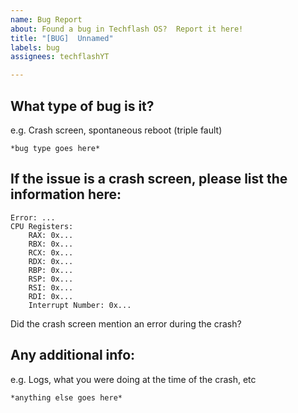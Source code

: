 ```yaml
---
name: Bug Report
about: Found a bug in Techflash OS?  Report it here!
title: "[BUG]  Unnamed"
labels: bug
assignees: techflashYT

---
```


## What type of bug is it?

e.g. Crash screen, spontaneous reboot (triple fault)

```
*bug type goes here*
```

## If the issue is a crash screen, please list the information here:
```
Error: ...
CPU Registers:
    RAX: 0x...
    RBX: 0x...
    RCX: 0x...
    RDX: 0x...
    RBP: 0x...
    RSP: 0x...
    RSI: 0x...
    RDI: 0x...
    Interrupt Number: 0x...
```
Did the crash screen mention an error during the crash?


## Any additional info:
e.g. Logs, what you were doing at the time of the crash, etc

```
*anything else goes here*
```
